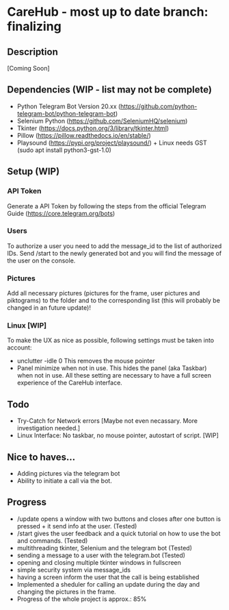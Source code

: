 # CareHub - most up to date branch: finalizing
## Description
[Coming Soon]

## Dependencies (WIP - list may not be complete)
* Python Telegram Bot Version 20.xx (https://github.com/python-telegram-bot/python-telegram-bot)
* Selenium Python (https://github.com/SeleniumHQ/selenium) 
* Tkinter (https://docs.python.org/3/library/tkinter.html)
* Pillow (https://pillow.readthedocs.io/en/stable/)
* Playsound (https://pypi.org/project/playsound/) + Linux needs GST (sudo apt install python3-gst-1.0)


## Setup (WIP)
### API Token
Generate a API Token by following the steps from the official Telegram Guide (https://core.telegram.org/bots)
### Users
To authorize a user you need to add the message_id to the list of authorized IDs. 
Send /start to the newly generated bot and you will find the message of the user on the console. 
### Pictures
Add all necessary pictures (pictures for the frame, user pictures and piktograms) to the folder and to the corresponding list (this will probably be changed in an future update)!
### Linux [WIP]
To make the UX as nice as possible, following settings must be taken into account: 
* unclutter -idle 0 
  This removes the mouse pointer
* Panel
  minimize when not in use. This hides the panel (aka Taskbar) when not in use. 
All these setting are necessary to have a full screen experience of the CareHub interface. 


## Todo
* Try-Catch for Network errors [Maybe not even necassary. More investigation needed.]
* Linux Interface: No taskbar, no mouse pointer, autostart of script. [WIP]


## Nice to haves...
* Adding pictures via the telegram bot
* Ability to initiate a call via the bot. 

## Progress  
* /update opens a window with two buttons and closes after one button is pressed + it send info at the user. (Tested)
* /start gives the user feedback and a quick tutorial on how to use the bot and commands. (Tested)
* multithreading tkinter, Selenium and the telegram bot (Tested)
* sending a message to a user with the telegram.bot (Tested)
* opening and closing multiple tkinter windows in fullscreen
* simple security system via message_ids
* having a screen inform the user that the call is being established
* Implemented a sheduler for calling an update during the day and changing the pictures in the frame.
* Progress of the whole project is approx.: 85%

